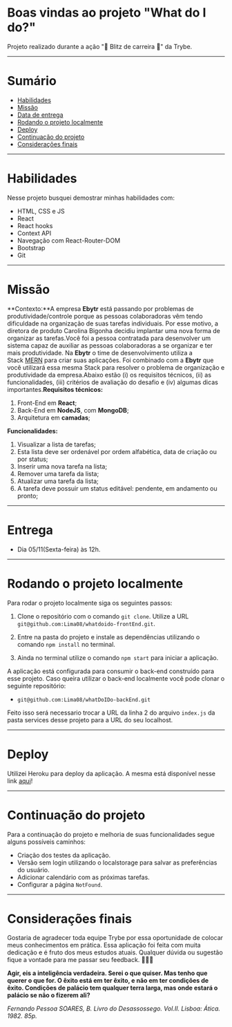 # Boas vindas ao projeto "What do I do?"

Projeto realizado durante a ação ":rotating_light: Blitz de carreira :rotating_light:" da Trybe.

---

# Sumário

- [Habilidades](#habilidades)
- [Missão](#missão)
- [Data de entrega](#entrega)
- [Rodando o projeto localmente](#Rodando)
- [Deploy](#Deploy)
- [Continuação do projeto](#Continuaçãodoprojeto)
- [Considerações finais](#Consideraçõesfinais)

---

# Habilidades

Nesse projeto busquei demostrar minhas habilidades com:

- HTML, CSS e JS
- React
- React hooks
- Context API
- Navegação com React-Router-DOM
- Bootstrap
- Git

---

# Missão

**Contexto:**A empresa **Ebytr** está passando por problemas de produtividade/controle porque as pessoas colaboradoras vêm tendo dificuldade na organização de suas tarefas individuais. Por esse motivo, a diretora de produto Carolina Bigonha decidiu implantar uma nova forma de organizar as tarefas.Você foi a pessoa contratada para desenvolver um sistema capaz de auxiliar as pessoas colaboradoras a se organizar e ter mais produtividade. Na **Ebytr** o time de desenvolvimento utiliza a Stack [MERN](https://www.mongodb.com/mern-stack) para criar suas aplicações. Foi combinado com a **Ebytr** que você utilizará essa mesma Stack para resolver o problema de organização e produtividade da empresa.Abaixo estão (i) os requisitos técnicos, (ii) as funcionalidades, (iii) critérios de avaliação do desafio e (iv) algumas dicas importantes.**Requisitos técnicos:**

1. Front-End em **React**;
2. Back-End em **NodeJS**, com **MongoDB**;
3. Arquitetura em **camadas**;

**Funcionalidades:**

1. Visualizar a lista de tarefas;
2. Esta lista deve ser ordenável por ordem alfabética, data de criação ou por status;
3. Inserir uma nova tarefa na lista;
4. Remover uma tarefa da lista;
5. Atualizar uma tarefa da lista;
6. A tarefa deve possuir um status editável: pendente, em andamento ou pronto;

---

# Entrega

- Dia 05/11(Sexta-feira) às 12h.

---

# Rodando o projeto localmente

Para rodar o projeto localmente siga os seguintes passos:

1. Clone o repositório com o comando `git clone`. Utilize a URL `git@github.com:Lima08/whatdoido-frontEnd.git`.

2. Entre na pasta do projeto e instale as dependências utilizando o comando `npm install` no terminal.
3. Ainda no terminal utilize o comando `npm start` para iniciar a aplicação.

A aplicação está configurada para consumir o back-end construído para esse projeto. Caso queira utilizar o back-end localmente você pode clonar o seguinte repositório:

- `git@github.com:Lima08/whatDoIDo-backEnd.git`

Feito isso será necessario trocar a URL da linha 2 do arquivo `index.js` da pasta services desse projeto para a URL do seu localhost.

---

# Deploy

Utilizei Heroku para deploy da aplicação. A mesma está disponível nesse link [aqui](https://lima-whatdoido-frontend.herokuapp.com/)!

---

# Continuação do projeto

Para a continuação do projeto e melhoria de suas funcionalidades segue alguns possíveis caminhos:

- Criação dos testes da aplicação.
- Versão sem login utilizando o localstorage para salvar as preferências do usuário.
- Adicionar calendário com as próximas tarefas.
- Configurar a página `NotFound`.

---

# Considerações finais

Gostaria de agradecer toda equipe Trybe por essa oportunidade de colocar meus conhecimentos em prática. Essa aplicação foi feita com muita dedicação e é fruto dos meus estudos atuais. Qualquer dúvida ou sugestão fique a vontade para me passar seu feedback. 🎯👨‍💻

**Agir, eis a inteligência verdadeira. Serei o que quiser. Mas tenho que querer o que for. O êxito está em ter êxito, e não em ter condições de êxito. Condições de palácio tem qualquer terra larga, mas onde estará o palácio se não o fizerem ali?**

_Fernando Pessoa SOARES, B. Livro do Desassossego. Vol.II. Lisboa: Ática. 1982. 85p._

